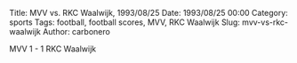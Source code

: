 Title: MVV vs. RKC Waalwijk, 1993/08/25
Date: 1993/08/25 00:00
Category: sports
Tags: football, football scores, MVV, RKC Waalwijk
Slug: mvv-vs-rkc-waalwijk
Author: carbonero


MVV 1 - 1 RKC Waalwijk

